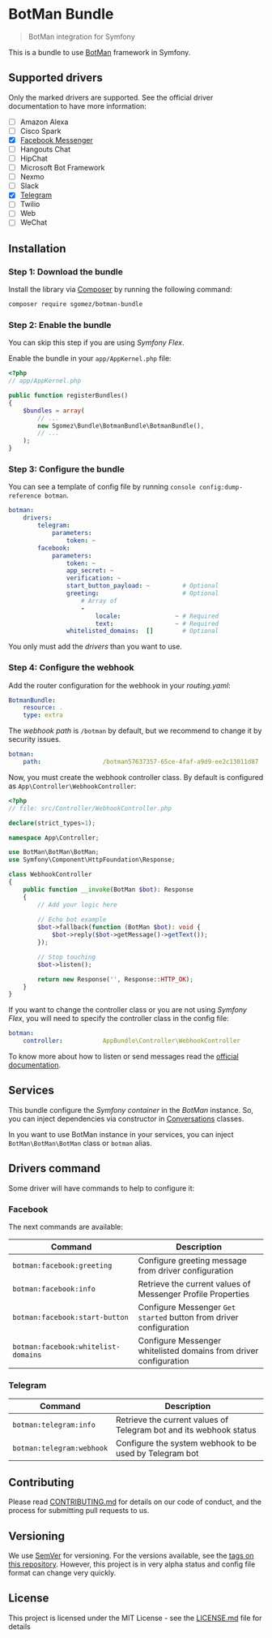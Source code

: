 # BotMan Bundle
> BotMan integration for Symfony

This is a bundle to use [BotMan](https://botman.io/) framework in Symfony.

## Supported drivers

Only the marked drivers are supported. See the official driver documentation to have more information:

* [ ] Amazon Alexa
* [ ] Cisco Spark
* [x] [Facebook Messenger](https://botman.io/2.0/driver-facebook-messenger)
* [ ] Hangouts Chat
* [ ] HipChat
* [ ] Microsoft Bot Framework
* [ ] Nexmo
* [ ] Slack
* [x] [Telegram](https://botman.io/2.0/driver-telegram)
* [ ] Twilio
* [ ] Web
* [ ] WeChat

## Installation

### Step 1: Download the bundle

Install the library via [Composer](https://getcomposer.org/) by
running the following command:

```bash
composer require sgomez/botman-bundle
```

### Step 2: Enable the bundle

You can skip this step if you are using _Symfony Flex_.

Enable the bundle in your `app/AppKernel.php` file:

```php
<?php
// app/AppKernel.php

public function registerBundles()
{
    $bundles = array(
        // ...
        new Sgomez\Bundle\BotmanBundle\BotmanBundle(),
        // ...
    );
}
```

### Step 3: Configure the bundle

You can see a template of config file by running `console config:dump-reference botman`.
 
```yaml
botman:
    drivers:
        telegram:
            parameters:
                token: ~
        facebook:
            parameters:
                token: ~
                app_secret: ~
                verification: ~
                start_button_payload: ~         # Optional
                greeting:                       # Optional
                    # Array of
                    -
                        locale:               ~ # Required
                        text:                 ~ # Required
                whitelisted_domains:  []        # Optional
``` 


You only must add the _drivers_ than you want to use. 

### Step 4: Configure the webhook

Add the router configuration for the webhook in your _routing.yaml_:

```yaml
BotmanBundle:
    resource: .
    type: extra
```

The _webhook path_ is `/botman` by default, but we recommend to change it by security issues.

```yaml
botman:
    path:                 /botman57637357-65ce-4faf-a9d9-ee2c13011d87
```


Now, you must create the webhook controller class. By default is configured as `App\Controller\WebhookController`: 

```php
<?php
// file: src/Controller/WebhookController.php

declare(strict_types=1);

namespace App\Controller;

use BotMan\BotMan\BotMan;
use Symfony\Component\HttpFoundation\Response;

class WebhookController
{
    public function __invoke(BotMan $bot): Response
    {
        // Add your logic here
        
        // Echo bot example
        $bot->fallback(function (BotMan $bot): void {
            $bot->reply($bot->getMessage()->getText());
        });

        // Stop touching
        $bot->listen();

        return new Response('', Response::HTTP_OK);
    }
}
```

If you want to change the controller class or you are not using _Symfony Flex_, you will need to specify the
controller class in the config file:

```yaml
botman:
    controller:           AppBundle\Controller\WebhookController
``` 

To know more about how to listen or send messages read the [official documentation](https://botman.io/2.0/installation).

## Services

This bundle configure the _Symfony container_ in the _BotMan_ instance. So, you can inject dependencies via 
constructor in [Conversations](https://botman.io/2.0/conversations) classes.

In you want to use BotMan instance in your services, you can inject `BotMan\BotMan\BotMan` class or `botman` alias. 

## Drivers command

Some driver will have commands to help to configure it:

### Facebook

The next commands are available:

| Command                             | Description                                                       |
|-------------------------------------|-------------------------------------------------------------------|
| `botman:facebook:greeting`          | Configure greeting message from driver configuration              |
| `botman:facebook:info`              | Retrieve the current values of Messenger Profile Properties       |
| `botman:facebook:start-button`      | Configure Messenger `Get started` button from driver configuration|
| `botman:facebook:whitelist-domains` | Configure Messenger whitelisted domains from driver configuration |

### Telegram

| Command                             | Description                                                       |
|-------------------------------------|-------------------------------------------------------------------|
| `botman:telegram:info`              | Retrieve the current values of Telegram bot and its webhook status|
| `botman:telegram:webhook`           | Configure the system webhook to be used by Telegram bot           |

## Contributing

Please read [CONTRIBUTING.md](CONTRIBUTION.md) for details on our code of conduct, and the process for submitting pull requests to us.

## Versioning

We use [SemVer](http://semver.org/) for versioning. For the versions available, see the [tags on this repository](https://github.com/sgomez/botman-bundle/tags).
However, this project is in very alpha status and config file format can change very quickly. 

## License

This project is licensed under the MIT License - see the [LICENSE.md](LICENSE.md) file for details
